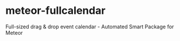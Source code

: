 meteor-fullcalendar
===================

Full-sized drag &amp; drop event calendar - Automated Smart Package for Meteor
